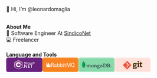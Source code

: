 👋 Hi, I’m @leonardomaglia

<br/>
<b>About Me</b>
<br/>
🏦 Software Engineer At <a href="https://www.linkedin.com/company/sindiconet/">SindicoNet</a>
<br/>
💻 Freelancer
<br/>
<br/>
<b>Language and Tools</b>
<div>
  <img align="left" alt="dotnet" src="https://raw.githubusercontent.com/leonardomaglia/leonardomaglia/main/icons/dotnet.png">
  <img align="left" alt="rabbitmq" src="https://raw.githubusercontent.com/leonardomaglia/leonardomaglia/main/icons/rabbitmq.png">
  <img align="left" alt="mongodb" src="https://raw.githubusercontent.com/leonardomaglia/leonardomaglia/main/icons/mongodb.png">
  <img align="left" alt="git" src="https://raw.githubusercontent.com/leonardomaglia/leonardomaglia/main/icons/git.png">
</div>

